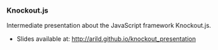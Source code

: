 ### Knockout.js
Intermediate presentation about the JavaScript framework Knockout.js.
* Slides available at: http://arild.github.io/knockout_presentation
